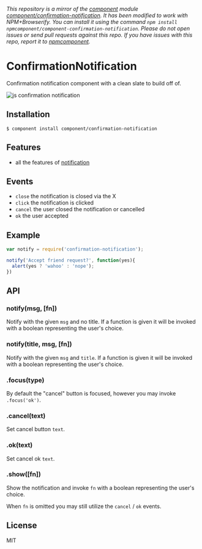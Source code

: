 *This repository is a mirror of the [component](http://component.io) module [component/confirmation-notification](http://github.com/component/confirmation-notification). It has been modified to work with NPM+Browserify. You can install it using the command `npm install npmcomponent/component-confirmation-notification`. Please do not open issues or send pull requests against this repo. If you have issues with this repo, report it to [npmcomponent](https://github.com/airportyh/npmcomponent).*
# ConfirmationNotification

  Confirmation notification component with a clean slate to build off of.

  ![js confirmation notification](http://f.cl.ly/items/2P2H0s3U2m0p1L0C3m1c/Screen%20Shot%202012-08-30%20at%2011.44.16%20AM.png)

## Installation

```
$ component install component/confirmation-notification
```

## Features

  - all the features of [notification](http://github.com/component/notification)

## Events

  - `close` the notification is closed via the X
  - `click` the notification is clicked
  - `cancel` the user closed the notification or cancelled
  - `ok` the user accepted

## Example

```js
var notify = require('confirmation-notification');

notify('Accept friend request?', function(yes){
  alert(yes ? 'wahoo' : 'nope');
})
```

## API

### notify(msg, [fn])

  Notify with the given `msg` and no title. If a
  function is given it will be invoked with a boolean
  representing the user's choice.

### notify(title, msg, [fn])

  Notify with the given `msg` and `title`. If a
  function is given it will be invoked with a boolean
  representing the user's choice.

### .focus(type)

  By default the "cancel" button is focused, however you
  may invoke `.focus('ok')`.

### .cancel(text)

  Set cancel button `text`.

### .ok(text)

  Set cancel ok `text`.

### .show([fn])

  Show the notification and invoke `fn` with
  a boolean representing the user's choice.

  When `fn` is omitted you may still utilize the `cancel` / `ok` events.

## License

  MIT
